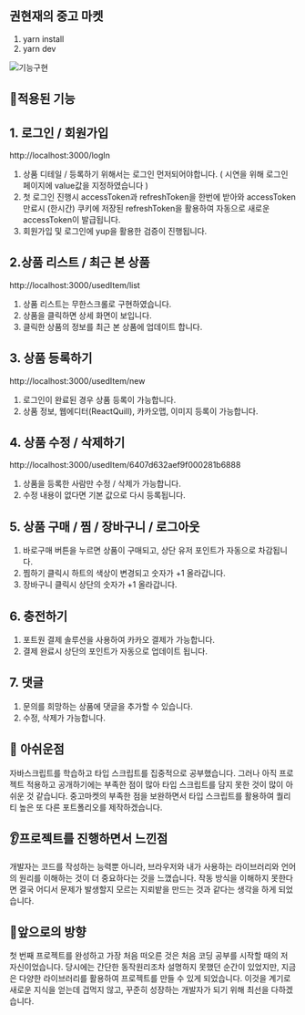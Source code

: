 ## 권현재의 중고 마켓 

1. yarn install
2. yarn dev

![기능구현](https://user-images.githubusercontent.com/114847858/223586966-1a200fc4-5f4a-4cd9-b5ef-b2f6fe73f51d.gif)

## 📝적용된 기능 

## 1. 로그인 / 회원가입
http://localhost:3000/logIn

1. 상품 디테일 / 등록하기 위해서는 로그인 먼저되어야합니다. ( 시연을 위해 로그인 페이지에 value값을 지정하였습니다 )
2. 첫 로그인 진행시 accessToken과 refreshToken을 한번에 받아와 accessToken 만료시 (한시간) 쿠키에 저장된 refreshToken을 활용하여 자동으로 새로운 accessToken이 발급됩니다.
3. 회원가입 및 로그인에 yup을 활용한 검증이 진행됩니다.

## 2.상품 리스트 / 최근 본 상품
http://localhost:3000/usedItem/list

1. 상품 리스트는 무한스크롤로 구현하였습니다.
2. 상품을 클릭하면 상세 화면이 보입니다.
3. 클릭한 상품의 정보를 최근 본 상품에 업데이트 합니다.

## 3. 상품 등록하기
http://localhost:3000/usedItem/new

1. 로그인이 완료된 경우 상품 등록이 가능합니다.
2. 상품 정보, 웹에디터(ReactQuill), 카카오맵, 이미지 등록이 가능합니다.

## 4. 상품 수정 / 삭제하기
http://localhost:3000/usedItem/6407d632aef9f000281b6888

1. 상품을 등록한 사람만 수정 / 삭제가 가능합니다.
2. 수정 내용이 없다면 기본 값으로 다시 등록됩니다. 

## 5. 상품 구매 / 찜 / 장바구니 / 로그아웃

1. 바로구매 버튼을 누르면 상품이 구매되고, 상단 유저 포인트가 자동으로 차감됩니다. 
2. 찜하기 클릭시 하트의 색상이 변경되고 숫자가 +1 올라갑니다.
3. 장바구니 클릭시 상단의 숫자가 +1 올라갑니다.

## 6. 충전하기 

1. 포트원 결제 솔루션을 사용하여 카카오 결제가 가능합니다.
2. 결제 완료시 상단의 포인트가 자동으로 업데이트 됩니다.

## 7. 댓글 

1. 문의를 희망하는 상품에 댓글을 추가할 수 있습니다. 
2. 수정, 삭제가 가능합니다.



## 📌 아쉬운점
자바스크립트를 학습하고 타입 스크립트를 집중적으로 공부했습니다.
그러나 아직 프로젝트 적용하고 공개하기에는 부족한 점이 많아 타입 스크립트를 담지 못한 것이 많이 아쉬운 것 같습니다.
중고마켓의 부족한 점을 보완하면서 타입 스크립트를 활용하여 퀄리티 높은 또 다른 포트폴리오를 제작하겠습니다.

## 👂프로젝트를 진행하면서 느낀점
개발자는 코드를 작성하는 능력뿐 아니라, 브라우저와 내가 사용하는 라이브러리와 언어의 원리를 이해하는 것이 더 중요하다는 것을 느꼈습니다. 작동 방식을 이해하지 못한다면 결국 어디서 문제가 발생할지 모르는 지뢰밭을 만드는 것과 같다는 생각을 하게 되었습니다.

## 🏃앞으로의 방향
첫 번째 프로젝트를 완성하고 가장 처음 떠오른 것은 처음 코딩 공부를 시작할 때의 저 자신이었습니다.
당시에는 간단한 동작원리조차 설명하지 못했던 순간이 있었지만, 지금은 다양한 라이브러리를 활용하여 프로젝트를 만들 수 있게 되었습니다.
이것을 계기로 새로운 지식을 얻는데 겁먹지 않고, 꾸준히 성장하는 개발자가 되기 위해 최선을 다하겠습니다.
